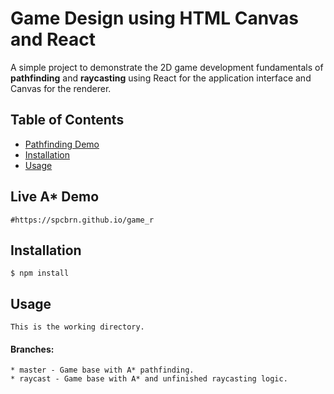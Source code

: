 # Game Design using HTML Canvas and React


A simple project to demonstrate the 2D game development fundamentals of <b>pathfinding</b> and <b>raycasting</b> using React for the application interface and Canvas for the renderer.

## Table of Contents

* [Pathfinding Demo](#live_demo)
* [Installation](#installation)
* [Usage](#usage)

## Live A* Demo

    #https://spcbrn.github.io/game_r


## Installation

    $ npm install


## Usage

    This is the working directory.

#### Branches:
    * master - Game base with A* pathfinding.
    * raycast - Game base with A* and unfinished raycasting logic.


